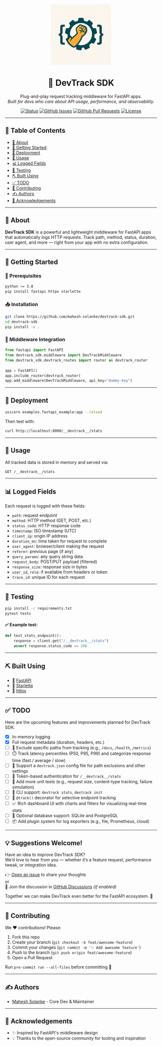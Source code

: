 
<p align="center">
  <a href="https://github.com/mahesh-solanke/devtrack-sdk" rel="noopener">
    <img width="200px" height="200px" src="static/DevTrack.png" alt="DevTrack Logo">
  </a>
</p>

<h1 align="center">🚀 DevTrack SDK</h1>

<p align="center">
  Plug-and-play request tracking middleware for FastAPI apps. <br>
  <i>Built for devs who care about API usage, performance, and observability.</i>
</p>

<div align="center">

[![Status](https://img.shields.io/badge/status-active-success.svg)]()
[![GitHub Issues](https://img.shields.io/github/issues/mahesh-solanke/devtrack-sdk.svg)](https://github.com/mahesh-solanke/devtrack-sdk/issues)
[![GitHub Pull Requests](https://img.shields.io/github/issues-pr/mahesh-solanke/devtrack-sdk.svg)](https://github.com/mahesh-solanke/devtrack-sdk/pulls)
[![License](https://img.shields.io/badge/license-MIT-blue.svg)](/LICENSE)

</div>

---

## 🧭 Table of Contents

- [🧐 About](#about)
- [🏁 Getting Started](#getting_started)
- [🚀 Deployment](#deployment)
- [🎈 Usage](#usage)
- [📊 Logged Fields](#logged_fields)
- [🧪 Testing](#tests)
- [⛏️ Built Using](#built_using)
- [✅ TODO](#todo)
- [🤝 Contributing](#contributing)
- [✍️ Authors](#authors)
- [🎉 Acknowledgements](#acknowledgement)

---

## 🧐 About <a name="about"></a>

**DevTrack SDK** is a powerful and lightweight middleware for FastAPI apps that automatically logs HTTP requests. Track path, method, status, duration, user agent, and more — right from your app with no extra configuration.

---

## 🏁 Getting Started <a name="getting_started"></a>

### 🧰 Prerequisites

```bash
python >= 3.8
pip install fastapi httpx starlette
```

### 📥 Installation

```bash
git clone https://github.com/mahesh-solanke/devtrack-sdk.git
cd devtrack-sdk
pip install -e .
```

### 🧩 Middleware Integration

```python
from fastapi import FastAPI
from devtrack_sdk.middleware import DevTrackMiddleware
from devtrack_sdk.devtrack_routes import router as devtrack_router

app = FastAPI()
app.include_router(devtrack_router)
app.add_middleware(DevTrackMiddleware, api_key="dummy-key")
```

---

## 🚀 Deployment <a name="deployment"></a>

```bash
uvicorn examples.fastapi_example:app --reload
```

Then test with:

```bash
curl http://localhost:8000/__devtrack__/stats
```

---

## 🎈 Usage <a name="usage"></a>

All tracked data is stored in memory and served via:

```
GET /__devtrack__/stats
```

---

## 📊 Logged Fields <a name="logged_fields"></a>

Each request is logged with these fields:

- `path`: request endpoint
- `method`: HTTP method (GET, POST, etc.)
- `status_code`: HTTP response code
- `timestamp`: ISO timestamp (UTC)
- `client_ip`: origin IP address
- `duration_ms`: time taken for request to complete
- `user_agent`: browser/client making the request
- `referer`: previous page (if any)
- `query_params`: any query string data
- `request_body`: POST/PUT payload (filtered)
- `response_size`: response size in bytes
- `user_id`, `role`: if available from headers or token
- `trace_id`: unique ID for each request

---

## 🧪 Testing <a name="tests"></a>

```bash
pip install -r requirements.txt
pytest tests
```

#### ✅ Example test:

```python
def test_stats_endpoint():
    response = client.get("/__devtrack__/stats")
    assert response.status_code == 200
```

---

## ⛏️ Built Using <a name="built_using"></a>

- 🔹 [FastAPI](https://fastapi.tiangolo.com/)
- 🔹 [Starlette](https://www.starlette.io/)
- 🔹 [httpx](https://www.python-httpx.org/)

---

## ✅ TODO <a name="todo"></a>
Here are the upcoming features and improvements planned for DevTrack SDK:

- [x] In-memory logging
- [x] Full request metadata (duration, headers, etc.)
- [ ] 🚫 Exclude specific paths from tracking (e.g., `/docs`, `/health`, `/metrics`)
- [ ] ⏱️ Track latency percentiles (P50, P95, P99) and categorize response time (fast / average / slow)
- [ ] 🧩 Support a `devtrack.json` config file for path exclusions and other settings
- [ ] 🔐 Token-based authentication for `/__devtrack__/stats`
- [ ] 🧪 Add more unit tests (e.g., request size, content-type tracking, failure simulation)
- [ ] 🧰 CLI support: `devtrack stats`, `devtrack init`
- [ ] 🎯 `@track()` decorator for selective endpoint tracking
- [ ] 📈 Rich dashboard UI with charts and filters for visualizing real-time stats
- [ ] 💾 Optional database support: SQLite and PostgreSQL
- [ ] 📦 Add plugin system for log exporters (e.g., file, Prometheus, cloud)

---
## 💡 Suggestions Welcome!

Have an idea to improve DevTrack SDK?  
We’d love to hear from you — whether it’s a feature request, performance tweak, or integration idea.

👉 [Open an issue](https://github.com/mahesh-solanke/devtrack-sdk/issues/new) to share your thoughts  
or  
💬 Join the discussion in [GitHub Discussions](https://github.com/mahesh-solanke/devtrack-sdk/discussions) *(if enabled)*

Together we can make DevTrack even better for the FastAPI ecosystem. 🚀

---

## 🤝 Contributing <a name="contributing"></a>

We ❤️ contributions! Please:

1. Fork this repo
2. Create your branch (`git checkout -b feat/awesome-feature`)
3. Commit your changes (`git commit -m '✨ Add awesome feature'`)
4. Push to the branch (`git push origin feat/awesome-feature`)
5. Open a Pull Request

Run `pre-commit run --all-files` before committing 🙏

---

## ✍️ Authors <a name="authors"></a>

- [Mahesh Solanke](https://github.com/mahesh-solanke) - Core Dev & Maintainer

---

## 🎉 Acknowledgements <a name="acknowledgement"></a>

- ✨ Inspired by FastAPI's middleware design
- 💡 Thanks to the open-source community for tooling and inspiration
